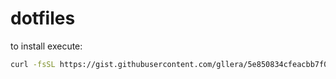 # dotfiles

to install execute:

```bash
curl -fsSL https://gist.githubusercontent.com/gllera/5e850834cfeacbb7f0d99a5b50fa5df5/raw/8069ac28414d905aebc59350a638b45551acfa16/dotfiles.sh | bash -es
```
